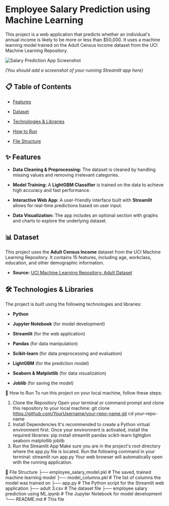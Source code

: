 # Employee Salary Prediction using Machine Learning



This project is a web application that predicts whether an individual's annual income is likely to be more or less than $50,000. It uses a machine learning model trained on the Adult Census Income dataset from the UCI Machine Learning Repository.



![Salary Prediction App Screenshot](placeholder_for_your_screenshot.png)

*(You should add a screenshot of your running Streamlit app here)*



## 📋 Table of Contents

* [Features](#✨-features)

* [Dataset](#📊-dataset)

* [Technologies & Libraries](#🛠️-technologies--libraries)

* [How to Run](#🚀-how-to-run)

* [File Structure](#📁-file-structure)



## ✨ Features

* **Data Cleaning & Preprocessing:** The dataset is cleaned by handling missing values and removing irrelevant categories.

* **Model Training:** A **LightGBM Classifier** is trained on the data to achieve high accuracy and fast performance.

* **Interactive Web App:** A user-friendly interface built with **Streamlit** allows for real-time predictions based on user input.

* **Data Visualization:** The app includes an optional section with graphs and charts to explore the underlying dataset.



## 📊 Dataset

This project uses the **Adult Census Income** dataset from the UCI Machine Learning Repository. It contains 15 features, including age, workclass, education, and other demographic information.



* **Source:** [UCI Machine Learning Repository: Adult Dataset](https://archive.ics.uci.edu/ml/datasets/adult)



## 🛠️ Technologies & Libraries

The project is built using the following technologies and libraries:

* **Python**

* **Jupyter Notebook** (for model development)

* **Streamlit** (for the web application)

* **Pandas** (for data manipulation)

* **Scikit-learn** (for data preprocessing and evaluation)

* **LightGBM** (for the prediction model)

* **Seaborn & Matplotlib** (for data visualization)

* **Joblib** (for saving the model)

🚀 How to Run
To run this project on your local machine, follow these steps:

1. Clone the Repository
Open your terminal or command prompt and clone this repository to your local machine:
git clone https://github.com/YourUsername/your-repo-name.git
cd your-repo-name
2. Install Dependencies
It's recommended to create a Python virtual environment first. Once your environment is activated, install the required libraries:
pip install streamlit pandas scikit-learn lightgbm seaborn matplotlib joblib
3. Run the Streamlit App
Make sure you are in the project's root directory where the app.py file is located. Run the following command in your terminal:
streamlit run app.py
Your web browser will automatically open with the running application.

📁 File Structure
├── employee_salary_model.pkl    # The saved, trained machine learning model
├── model_columns.pkl            # The list of columns the model was trained on
├── app.py                       # The Python script for the Streamlit web application
├── adult 3.csv                  # The dataset file
├── employee salary prediction using ML.ipynb # The Jupyter Notebook for model development
└── README.md                    # This file






